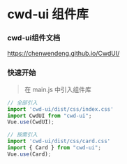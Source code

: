 # cwd-ui 组件库

### cwd-ui组件文档
https://chenwendeng.github.io/CwdUI/

### 快速开始

> 在 main.js 中引入组件库

```javascript
// 全部引入
import 'cwd-ui/dist/css/index.css'
import CwdUI from "cwd-ui";
Vue.use(CwdUI);

// 按需引入
import 'cwd-ui/dist/css/card.css'
import { Card } from "cwd-ui";
Vue.use(Card);

```